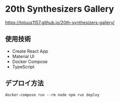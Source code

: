 # 20th Synthesizers Gallery
https://totuus1157.github.io/20th-synthesizers-gallery/

## 使用技術
- Create React App
- Material UI
- Docker Compose
- TypeScript

## デプロイ方法
`docker-compose run --rm node npm run deploy`
